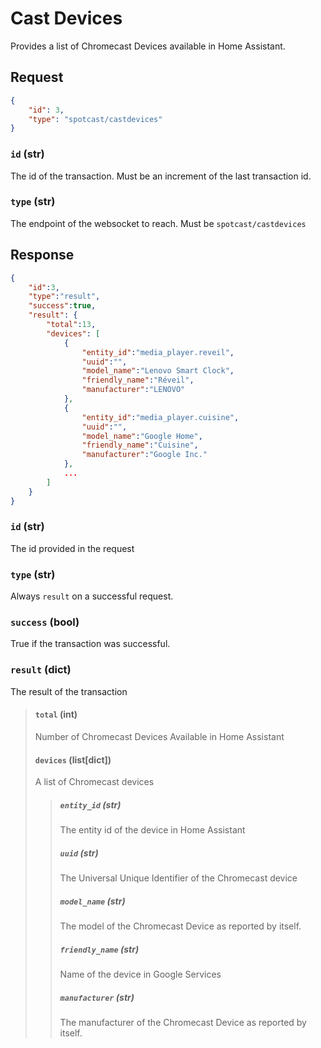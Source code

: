 # Cast Devices

Provides a list of Chromecast Devices available in Home Assistant.

## Request

```json
{
    "id": 3,
    "type": "spotcast/castdevices"
}
```

### `id` (str)

The id of the transaction. Must be an increment of the last transaction id.

### `type` (str)

The endpoint of the websocket to reach. Must be `spotcast/castdevices`

## Response

```json
{
    "id":3,
    "type":"result",
    "success":true,
    "result": {
        "total":13,
        "devices": [
            {
                "entity_id":"media_player.reveil",
                "uuid":"",
                "model_name":"Lenovo Smart Clock",
                "friendly_name":"Réveil",
                "manufacturer":"LENOVO"
            },
            {
                "entity_id":"media_player.cuisine",
                "uuid":"",
                "model_name":"Google Home",
                "friendly_name":"Cuisine",
                "manufacturer":"Google Inc."
            },
            ...
        ]
    }
}
```

### `id` (str)

The id provided in the request

### `type` (str)

Always `result` on a successful request.

### `success` (bool)

True if the transaction was successful.

### `result` (dict)

The result of the transaction

> #### `total` (int)
> 
> Number of Chromecast Devices Available in Home Assistant
> 
> #### `devices` (list[dict])
> 
> A list of Chromecast devices
> 
> > ##### `entity_id` (str)
> > 
> > The entity id of the device in Home Assistant
> > 
> > ##### `uuid` (str)
> > 
> > The Universal Unique Identifier of the Chromecast device
> > 
> > ##### `model_name` (str)
> > 
> > The model of the Chromecast Device as reported by itself.
> > 
> > ##### `friendly_name` (str)
> > 
> > Name of the device in Google Services
> > 
> > ##### `manufacturer` (str)
> > 
> > The manufacturer of the Chromecast Device as reported by itself.

